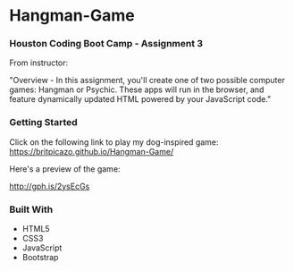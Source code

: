 # Hangman-Game

### Houston Coding Boot Camp - Assignment 3

From instructor: 

"Overview -
In this assignment, you'll create one of two possible computer games: Hangman or Psychic. These apps will run in the browser, and feature dynamically updated HTML powered by your JavaScript code."

### Getting Started

Click on the following link to play my dog-inspired game:   
https://britpicazo.github.io/Hangman-Game/

Here's a preview of the game:

http://gph.is/2ysEcGs

### Built With

* HTML5
* CSS3
* JavaScript
* Bootstrap